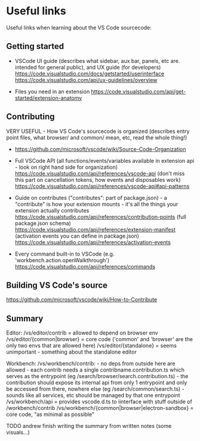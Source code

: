 
# Useful links

Useful links when learning about the VS Code sourcecode:

## Getting started

- VSCode UI guide (describes what sidebar, aux bar, panels, etc are. intended for general public), and UX guide (for developers)
https://code.visualstudio.com/docs/getstarted/userinterface
https://code.visualstudio.com/api/ux-guidelines/overview


- Files you need in an extension
https://code.visualstudio.com/api/get-started/extension-anatomy


## Contributing

VERY USEFUL - How VS Code's sourcecode is organized (describes entry point files, what browser/ and common/ mean, etc, read the whole thing!)
- https://github.com/microsoft/vscode/wiki/Source-Code-Organization


- Full VSCode API (all functions/events/variables available in extension api - look on right hand side for organization)
https://code.visualstudio.com/api/references/vscode-api
(don't miss this part on cancellation tokens, how events and disposables work) https://code.visualstudio.com/api/references/vscode-api#api-patterns


- Guide on contributes ("contributes": part of package.json) - a "contribute" is how your extension mounts - it's all the things your extension actually contributes
https://code.visualstudio.com/api/references/contribution-points
(full package.json schema) https://code.visualstudio.com/api/references/extension-manifest
(activation events you can define in package.json) https://code.visualstudio.com/api/references/activation-events


- Every command built-in to VSCode (e.g. 'workbench.action.openWalkthrough')
https://code.visualstudio.com/api/references/commands


## Building VS Code's source

https://github.com/microsoft/vscode/wiki/How-to-Contribute


## Summary

Editor:
/vs/editor/contrib = allowed to depend on browser env
/vs/editor/{common|browser} = core code ('common' and 'browser' are the only two envs that are allowed here)
/vs/editor/{standalone} = seems unimportant - something about the standalone editor


Workbench:
/vs/workbench/contrib:
    - no deps from outside here are allowed
    - each contrib needs a single contribname.contribution.ts which serves as the entrypoint (eg /search/browser/search.contribution.ts)
    - the contribution should expose its internal api from only 1 entrypoint and only be accessed from there, nowhere else (eg /search/common/search.ts)
      - sounds like all services, etc should be managed by that one entrypoint
/vs/workbench/api = provides vscode.d.ts to iinterface with stuff outside of /workbench/contrib
/vs/workbench/{common|browser|electron-sandbox} = core code, "as minimal as possible"

TODO andrew finish writing the summary from written notes (some visuals...)

